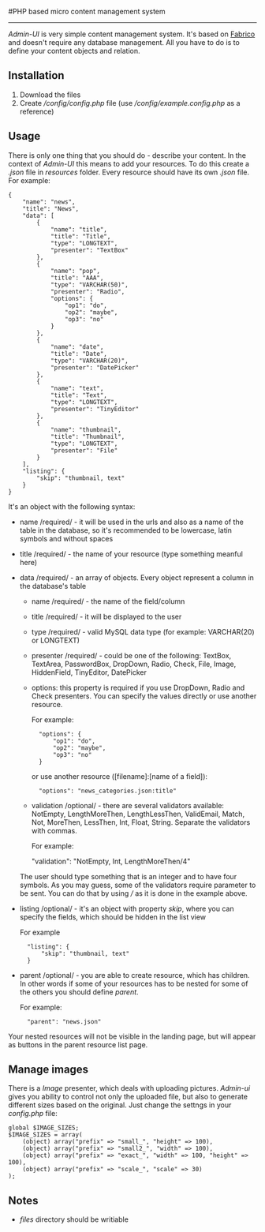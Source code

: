 #PHP based micro content management system
- - -

*Admin-UI* is very simple content management system. It's based on [Fabrico](https://github.com/krasimir/fabrico) and doesn't require any database management. All you have to do is to define your content objects and relation.

## Installation

1. Download the files 
2. Create */config/config.php* file (use */config/example.config.php* as a reference)

## Usage
There is only one thing that you should do - describe your content. In the context of *Admin-UI* this means to add your resources. To do this create a *.json* file in *resources* folder. Every resource should have its own *.json* file. For example:

    {
        "name": "news",
        "title": "News",
        "data": [
            {
                "name": "title",
                "title": "Title",
                "type": "LONGTEXT",
                "presenter": "TextBox"
            },
            {
                "name": "pop",
                "title": "AAA",
                "type": "VARCHAR(50)",
                "presenter": "Radio",
                "options": {
                    "op1": "do",
                    "op2": "maybe",
                    "op3": "no"
                }
            },
            {
                "name": "date",
                "title": "Date",
                "type": "VARCHAR(20)",
                "presenter": "DatePicker"
            },
            {
                "name": "text",
                "title": "Text",
                "type": "LONGTEXT",
                "presenter": "TinyEditor"
            },
            {
                "name": "thumbnail",
                "title": "Thumbnail",
                "type": "LONGTEXT",
                "presenter": "File"
            }
        ],
        "listing": {
            "skip": "thumbnail, text"
        }
    }

It's an object with the following syntax:

- name /required/ - it will be used in the urls and also as a name of the table in the database, so it's recommended to be lowercase, latin symbols and without spaces
- title /required/ - the name of your resource (type something meanful here)
- data /required/ - an array of objects. Every object represent a column in the database's table
    - name /required/ - the name of the field/column
    - title /required/ - it will be displayed  to the user
    - type /required/ - valid MySQL data type (for example: VARCHAR(20) or LONGTEXT)
    - presenter /required/ - could be one of the following: TextBox, TextArea, PasswordBox, DropDown, Radio, Check, File, Image, HiddenField, TinyEditor, DatePicker
    - options: this property is required if you use DropDown, Radio and Check presenters. You can specify the values directly or use another resource. 

        For example:

            "options": {
                "op1": "do",
                "op2": "maybe",
                "op3": "no"
            }

        or use another resource ([filename]:[name of a field]):

            "options": "news_categories.json:title"

    - validation /optional/ - there are several validators available: NotEmpty, LengthMoreThen, LengthLessThen, ValidEmail, Match, Not, MoreThen, LessThen, Int, Float, String. Separate the validators with commas. 

        For example:

        "validation": "NotEmpty, Int, LengthMoreThen/4"

    The user should type something that is an integer and to have four symbols. As you may guess, some of the validators require parameter to be sent. You can do that by using */* as it is done in the example above.
- listing /optional/ - it's an object with property *skip*, where you can specify the fields, which should be hidden in the list view

    For example

        "listing": {
            "skip": "thumbnail, text"
        }

- parent /optional/ - you are able to create resource, which has children. In other words if some of your resources has to be nested for some of the others you should define *parent*. 

    For example:

        "parent": "news.json"

Your nested resources will not be visible in the landing page, but will appear as buttons in the parent resource list page.

## Manage images
There is a *Image* presenter, which deals with uploading pictures. *Admin-ui* gives you ability to control not only the uploaded file, but also to generate different sizes based on the original. Just change the settngs in your *config.php* file:

    global $IMAGE_SIZES;
    $IMAGE_SIZES = array(
        (object) array("prefix" => "small_", "height" => 100),
        (object) array("prefix" => "small2_", "width" => 100),
        (object) array("prefix" => "exact_", "width" => 100, "height" => 100),
        (object) array("prefix" => "scale_", "scale" => 30)
    ); 

## Notes
- *files* directory should be writiable

